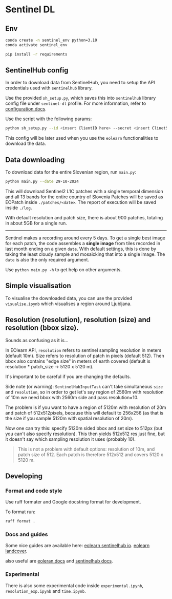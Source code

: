 # Sentinel DL

## Env

```bash
conda create -n sentinel_env python=3.10
conda activate sentinel_env

pip install -r requirements
```

## SentinelHub config

In order to download data from SentinelHub, you need to setup the API credentials used with `sentinelhub` library.

Use the provided `sh_setup.py`, which saves this into `sentinelhub` library config file under `sentinel-dl` profile. For more information, refer to [configuration docs](https://sentinelhub-py.readthedocs.io/en/latest/configure.html).

Use the script with the following params:
```bash
python sh_setup.py --id <insert ClientID here> --secret <insert ClinetSecret here>
```

This config will be later used when you use the `eolearn` functionalities to download the data.

## Data downloading

To download data for the entire Slovenian region, run `main.py`:

```bash
python main.py --date 29-10-2024
```

This will download Sentinel2 L1C patches with a single temporal dimension and all 13 bands for the entire country of Slovenia
Patches will be saved as EOPatch inside `./patches/<date>`. The report of execution will be saved inside `./log`.

With default resolution and patch size, there is about 900 patches, totaling in about 5GB for a single run.

---

Sentinel makes a recording around every 5 days. 
To get a single best image for each patch, the code assembles a **single image** from tiles recorded in last month ending on a given `date`.
With default settings, this is done by taking the least cloudy sample and mosaicking that into a single image.
The `date` is also the only required argument.

Use `python main.py -h` to get help on other arguments.

## Simple visualisation

To visualise the downloaded data, you can use the provided `visualise.ipynb` which visualises a region around Ljubljana.

## Resolution (resolution), resolution (size) and resolution (bbox size).
Sounds as confusing as it is...

In EOlearn API, `resolution` refers to sentinel sampling resolution in meters (default 10m). 
Size refers to resolution of patch in pixels (default 512). 
Then bbox also contains "edge size" in meters of earth covered (default is resolution * patch_size -> 5120 x 5120 m).

It's important to be careful if you are changing the defaults.

Side note (or warning): `SentinelHubInputTask` can't take simultaneous `size` and `resolution`, 
so in order to get let's say region of 2560m with resolution of 10m we need bbox with 2560m side and pass resolution=10. 

The problem is if you want to have a region of 5120m with resolution of 20m and patch of 512x512pixels, 
because this will default to 256x256 (as that is the size if you sample 5120m with spatial resolution of 20m).

Now one can try this: specify 5120m sided bbox and set size to 512px (but you can't also specify resolution). 
This then yields 512x512 res just fine, but it doesn't say which sampling resolution it uses (probably 10). 

> This is not a problem with default options: resolution of 10m, and patch size of 512. Each patch is therefore 512x512 and covers 5120 x 5120 m.

## Developing

### Format and code style

Use ruff formater and Google docstring format for development.

To format run:
```bash
ruff format .
```

### Docs and guides

Some nice guides are available here:
[eolearn sentinelhub io](https://github.com/sentinel-hub/eo-learn/blob/master/examples/io/SentinelHubIO.ipynb).
[eolearn landcover](https://github.com/sentinel-hub/eo-learn/blob/master/examples/land-cover-map/SI_LULC_pipeline.ipynb).

also useful are [eoleran docs](https://eo-learn.readthedocs.io/en/latest/) and [sentinelhub docs](https://docs.sentinel-hub.com/api/latest/).

### Experimental

There is also some experimental code inside `experimental.ipynb`, `resolution_exp.ipynb` and `time.ipynb`.